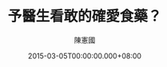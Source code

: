 ---
issue: 111
title: 予醫生看敢的確愛食藥？
author: 陳憲國
date: 2015-03-05T00:00:00.000+08:00
topic: 新知
difficulty: 1
wikidata: Q98095463
wikidata_link: https://www.wikidata.org/wiki/Q98095463
author_wikidata_link: https://www.wikidata.org/wiki/Q98096340
author_wikidata: Q98096340
---